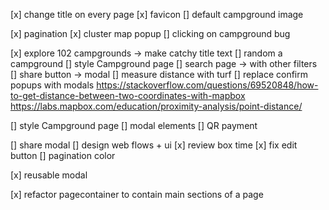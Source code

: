 [x] change title on every page
[x] favicon
[] default campground image

[x] pagination
[x] cluster map popup
[] clicking on campground bug

[x] explore 102 campgrounds -> make catchy title text
[] random a campground
[] style Campground page
[] search page -> with other filters
[] share button -> modal
[] measure distance with turf
[] replace confirm popups with modals
https://stackoverflow.com/questions/69520848/how-to-get-distance-between-two-coordinates-with-mapbox
https://labs.mapbox.com/education/proximity-analysis/point-distance/

[] style Campground page
[] modal elements
[] QR payment

[] share modal
[] design web flows + ui
[x] review box time
[x] fix edit button
[] pagination color

[x] reusable modal

[x] refactor pagecontainer to contain main sections of a page